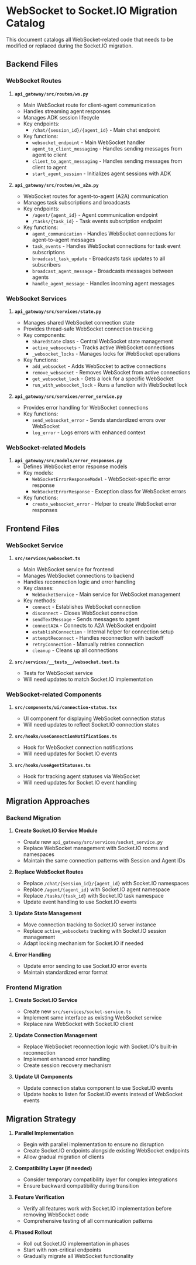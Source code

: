 # WebSocket to Socket.IO Migration Catalog

This document catalogs all WebSocket-related code that needs to be modified or replaced during the Socket.IO migration.

## Backend Files

### WebSocket Routes

1. **`api_gateway/src/routes/ws.py`**
   - Main WebSocket route for client-agent communication
   - Handles streaming agent responses
   - Manages ADK session lifecycle
   - Key endpoints:
     - `/chat/{session_id}/{agent_id}` - Main chat endpoint
   - Key functions:
     - `websocket_endpoint` - Main WebSocket handler
     - `agent_to_client_messaging` - Handles sending messages from agent to client
     - `client_to_agent_messaging` - Handles sending messages from client to agent
     - `start_agent_session` - Initializes agent sessions with ADK

2. **`api_gateway/src/routes/ws_a2a.py`**
   - WebSocket routes for agent-to-agent (A2A) communication
   - Manages task subscriptions and broadcasts
   - Key endpoints:
     - `/agent/{agent_id}` - Agent communication endpoint
     - `/tasks/{task_id}` - Task events subscription endpoint
   - Key functions:
     - `agent_communication` - Handles WebSocket connections for agent-to-agent messages
     - `task_events` - Handles WebSocket connections for task event subscriptions
     - `broadcast_task_update` - Broadcasts task updates to all subscribers
     - `broadcast_agent_message` - Broadcasts messages between agents
     - `handle_agent_message` - Handles incoming agent messages

### WebSocket Services

1. **`api_gateway/src/services/state.py`**
   - Manages shared WebSocket connection state
   - Provides thread-safe WebSocket connection tracking
   - Key components:
     - `SharedState` class - Central WebSocket state management
     - `active_websockets` - Tracks active WebSocket connections
     - `_websocket_locks` - Manages locks for WebSocket operations
   - Key functions:
     - `add_websocket` - Adds WebSocket to active connections
     - `remove_websocket` - Removes WebSocket from active connections
     - `get_websocket_lock` - Gets a lock for a specific WebSocket
     - `run_with_websocket_lock` - Runs a function with WebSocket lock

2. **`api_gateway/src/services/error_service.py`**
   - Provides error handling for WebSocket connections
   - Key functions:
     - `send_websocket_error` - Sends standardized errors over WebSocket
     - `log_error` - Logs errors with enhanced context

### WebSocket-related Models

1. **`api_gateway/src/models/error_responses.py`**
   - Defines WebSocket error response models
   - Key models:
     - `WebSocketErrorResponseModel` - WebSocket-specific error response
     - `WebSocketErrorResponse` - Exception class for WebSocket errors
   - Key functions:
     - `create_websocket_error` - Helper to create WebSocket error responses

## Frontend Files

### WebSocket Service

1. **`src/services/websocket.ts`**
   - Main WebSocket service for frontend
   - Manages WebSocket connections to backend
   - Handles reconnection logic and error handling
   - Key classes:
     - `WebSocketService` - Main service for WebSocket management
   - Key methods:
     - `connect` - Establishes WebSocket connection
     - `disconnect` - Closes WebSocket connection
     - `sendTextMessage` - Sends messages to agent
     - `connectA2A` - Connects to A2A WebSocket endpoint
     - `establishConnection` - Internal helper for connection setup
     - `attemptReconnect` - Handles reconnection with backoff
     - `retryConnection` - Manually retries connection
     - `cleanup` - Cleans up all connections

2. **`src/services/__tests__/websocket.test.ts`**
   - Tests for WebSocket service
   - Will need updates to match Socket.IO implementation

### WebSocket-related Components

1. **`src/components/ui/connection-status.tsx`**
   - UI component for displaying WebSocket connection status
   - Will need updates to reflect Socket.IO connection states

2. **`src/hooks/useConnectionNotifications.ts`**
   - Hook for WebSocket connection notifications
   - Will need updates for Socket.IO events

3. **`src/hooks/useAgentStatuses.ts`**
   - Hook for tracking agent statuses via WebSocket
   - Will need updates for Socket.IO event handling

## Migration Approaches

### Backend Migration

1. **Create Socket.IO Service Module**
   - Create new `api_gateway/src/services/socket_service.py`
   - Replace WebSocket management with Socket.IO rooms and namespaces
   - Maintain the same connection patterns with Session and Agent IDs

2. **Replace WebSocket Routes**
   - Replace `/chat/{session_id}/{agent_id}` with Socket.IO namespaces
   - Replace `/agent/{agent_id}` with Socket.IO agent namespace
   - Replace `/tasks/{task_id}` with Socket.IO task namespace
   - Update event handling to use Socket.IO events

3. **Update State Management**
   - Move connection tracking to Socket.IO server instance
   - Replace `active_websockets` tracking with Socket.IO session management
   - Adapt locking mechanism for Socket.IO if needed

4. **Error Handling**
   - Update error sending to use Socket.IO error events
   - Maintain standardized error format

### Frontend Migration

1. **Create Socket.IO Service**
   - Create new `src/services/socket-service.ts`
   - Implement same interface as existing WebSocket service
   - Replace raw WebSocket with Socket.IO client

2. **Update Connection Management**
   - Replace WebSocket reconnection logic with Socket.IO's built-in reconnection
   - Implement enhanced error handling
   - Create session recovery mechanism

3. **Update UI Components**
   - Update connection status component to use Socket.IO events
   - Update hooks to listen for Socket.IO events instead of WebSocket events

## Migration Strategy

1. **Parallel Implementation**
   - Begin with parallel implementation to ensure no disruption
   - Create Socket.IO endpoints alongside existing WebSocket endpoints
   - Allow gradual migration of clients

2. **Compatibility Layer (if needed)**
   - Consider temporary compatibility layer for complex integrations
   - Ensure backward compatibility during transition

3. **Feature Verification**
   - Verify all features work with Socket.IO implementation before removing WebSocket code
   - Comprehensive testing of all communication patterns

4. **Phased Rollout**
   - Roll out Socket.IO implementation in phases
   - Start with non-critical endpoints
   - Gradually migrate all WebSocket functionality